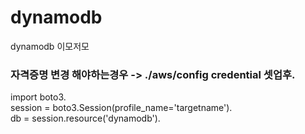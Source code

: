 # dynamodb
dynamodb 이모저모


### 자격증명 변경 해야하는경우 -> ./aws/config credential 셋업후.    
import boto3.    
session = boto3.Session(profile_name='targetname').   
db = session.resource('dynamodb').   
